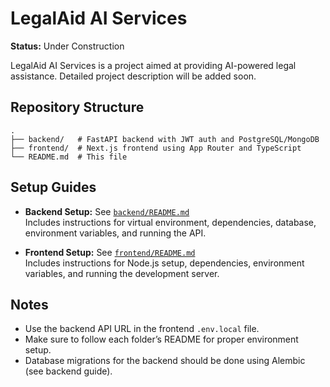 # LegalAid AI Services

**Status:** Under Construction

LegalAid AI Services is a project aimed at providing AI-powered legal assistance. Detailed project description will be added soon.

## Repository Structure

```
.
├── backend/   # FastAPI backend with JWT auth and PostgreSQL/MongoDB
├── frontend/  # Next.js frontend using App Router and TypeScript
└── README.md  # This file
```

## Setup Guides

- **Backend Setup:** See [`backend/README.md`](backend/README.md)  
   Includes instructions for virtual environment, dependencies, database, environment variables, and running the API.

- **Frontend Setup:** See [`frontend/README.md`](frontend/README.md)  
   Includes instructions for Node.js setup, dependencies, environment variables, and running the development server.

## Notes

- Use the backend API URL in the frontend `.env.local` file.
- Make sure to follow each folder’s README for proper environment setup.
- Database migrations for the backend should be done using Alembic (see backend guide).
